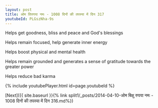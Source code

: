 ```yaml
---
layout: post
title: ओम विपणया नमः - 1008 दिनों की तपस्या में दिन 317
youtubeId: PLGszNha-9s
---
```

 
 
Helps get goodness, bliss and peace and God's blessings
 
Helps remain focused, help generate inner energy 
 
Helps boost physical and mental health 
 
Helps remain grounded and generates a sense of gratitude towards the greater power 
 
Helps reduce bad karma
 
 
 
 


{% include youtubePlayer.html id=page.youtubeId %}
 
[Next]({{ site.baseurl }}{% link  split1/_posts/2014-04-10-ओम बिक्षु रुपया नमः - 1008 दिनों की तपस्या में दिन 316.md%})
 
